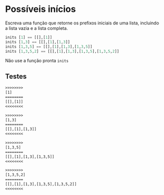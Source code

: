 # Possíveis inícios


Escreva uma função que retorne os prefixos iniciais de uma lista, incluindo a lista vazia e a lista completa.
```hs
inits [1] == [[],[1]] 
inits [1,3] == [[],[1],[1,3]] 
inits [1,3,5] == [[],[1],[1,3],[1,3,5]] 
inits [1,3,5,2] == [[],[1],[1,3],[1,3,5],[1,3,5,2]] 

```

Não use a função pronta `inits`

## Testes

```txt
>>>>>>>>
[1]
========
[[],[1]]
<<<<<<<<

>>>>>>>>
[1,3]
========
[[],[1],[1,3]]
<<<<<<<<

>>>>>>>>
[1,3,5]
========
[[],[1],[1,3],[1,3,5]]
<<<<<<<<

>>>>>>>>
[1,3,5,2]
========
[[],[1],[1,3],[1,3,5],[1,3,5,2]]
<<<<<<<<

```
